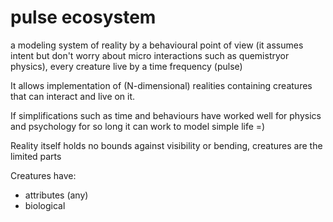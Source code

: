 # pulse ecosystem

a modeling system of reality by a behavioural point of view (it assumes intent but don't worry about micro interactions such as quemistryor physics), every creature live by a time frequency (pulse)

It allows implementation of (N-dimensional) realities containing creatures that can interact and live on it.

If simplifications such as time and behaviours have worked well for physics and psychology for so long it can work to model simple life =)

Reality itself holds no bounds against visibility or bending, creatures are the limited parts

Creatures have:

- attributes (any)
- biological